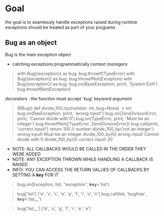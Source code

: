 # Goal

the goal is to seamlessly handle exceptions raised during runtime
exceptions should be treated as part of your programs

## Bug as an object
Bug is the main exception object

* catching exceptions programmatically
_context managers_

> with Bug({exception}) as bug:
    bug.throwIf(TypeError)
    <!-- Continues to run if not isintance({exception}, TypError) -->
> with Bug({exception}) as bug:
    bug.throwifNot(Exception)
    <!-- Continues to run if isinstance({exception}, Exception) -->
    <!-- This can be used in cases of SystemExit or KeyboardInterrupt -->
> with Bug({exception}) as bug:
    bug.on(BaseException, print, 'System Exit!')
    bug.throwIfNot(Exception)
    <!--
    If not isinstance({{exception}, Exception})
    'SystemExit!' is printed then the exception is thrown
    many callbacks can be specified
    -->

_decorators_
: the function must accept 'bug' keyword argument

> @Bug()
  def divide_100_by(number: int, bug=None) -> int:
    bug.on(BasException, print, 'wrong input!')
    bug.on(ZeroDivisionError, print, 'Cannot divide with 0')
    bug.on(TypeError, print, 'Must be an integer')
    bug.throwIfNot([TypeError, ZeroDivisionError])
    bug.call(print, 'correct input!')
    return 100 // number
> divide_100_by('not an integer')
wrong input!
Must be an integer
> divide_100_by(0)
wrong input!
Cannot divide with 0
> divide_100_by(5)
correct input!
20

* NOTE: ALL CALLBACKS WOULD BE  CALLED IN THE ORDER THEY WERE ADDED
* NOTE: ANY EXCEPTION THROWN WHILE HANDLING A CALLBACK IS RAISED
* INFO: YOU CAN ACCESS THE RETURN VALUES OF CALLBACKS BY SETTING A __key__ FOR IT
> bug.on(Exception, list, "exception", __key__='list')
<!-- after callback is invoked -->
> bug['list']
['e', 'x', 'c', 'e', 'p', 't', 'i', 'o', 'n']
> bug.call(list, 'bugfree', __key__='list__')
<!-- after callback is invoked -->
> bug['list__']
['b', 'u', 'g', 'f', 'r', 'e', 'e']

